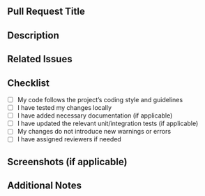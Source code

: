 ## Pull Request Title
<!-- Provide a concise and descriptive title for your PR -->

## Description
<!-- Describe the changes in this PR. Include relevant context, motivation, and any dependencies -->

## Related Issues
<!-- Link related issues (e.g., Fixes #123, Closes #456) -->

## Checklist
- [ ] My code follows the project’s coding style and guidelines
- [ ] I have tested my changes locally
- [ ] I have added necessary documentation (if applicable)
- [ ] I have updated the relevant unit/integration tests (if applicable)
- [ ] My changes do not introduce new warnings or errors
- [ ] I have assigned reviewers if needed

## Screenshots (if applicable)
<!-- Add screenshots to illustrate your changes -->

## Additional Notes
<!-- Add any other context or information -->
